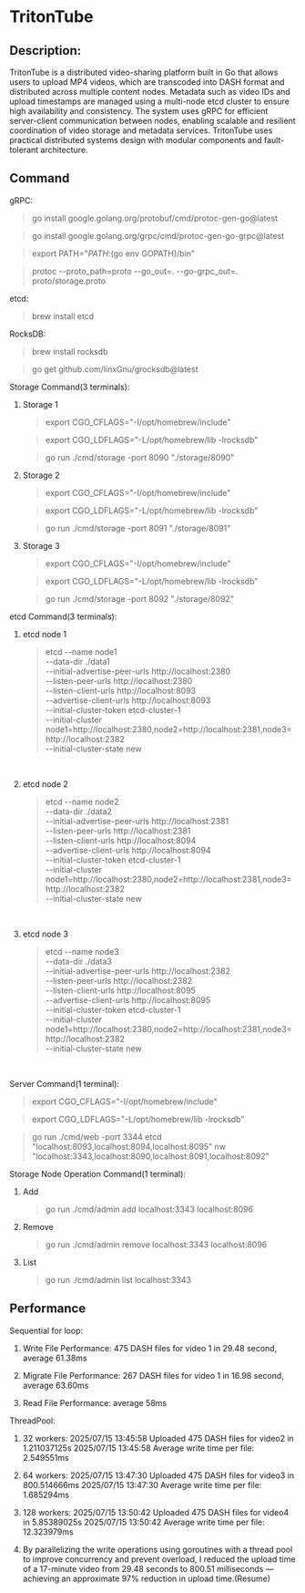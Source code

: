 # TritonTube

## Description:

TritonTube is a distributed video-sharing platform built in Go that allows users to upload MP4 videos, which are transcoded into DASH format and distributed across multiple content nodes. Metadata such as video IDs and upload timestamps are managed using a multi-node etcd cluster to ensure high availability and consistency. The system uses gRPC for efficient server-client communication between nodes, enabling scalable and resilient coordination of video storage and metadata services. TritonTube uses practical distributed systems design with modular components and fault-tolerant architecture.

## Command

gRPC:

> go install google.golang.org/protobuf/cmd/protoc-gen-go@latest <br>

> go install google.golang.org/grpc/cmd/protoc-gen-go-grpc@latest <br>

> export PATH="$PATH:$(go env GOPATH)/bin" <br>

> protoc --proto_path=proto --go_out=. --go-grpc_out=. proto/storage.proto <br>

etcd:

> brew install etcd<br>

RocksDB:

> brew install rocksdb<br>

> go get github.com/linxGnu/grocksdb@latest<br>

Storage Command(3 terminals):

1. Storage 1

   > export CGO_CFLAGS="-I/opt/homebrew/include"<br>

   > export CGO_LDFLAGS="-L/opt/homebrew/lib -lrocksdb"<br>

   > go run ./cmd/storage -port 8090 "./storage/8090"<br>

2. Storage 2

   > export CGO_CFLAGS="-I/opt/homebrew/include"<br>

   > export CGO_LDFLAGS="-L/opt/homebrew/lib -lrocksdb"<br>

   > go run ./cmd/storage -port 8091 "./storage/8091"<br>

3. Storage 3

   > export CGO_CFLAGS="-I/opt/homebrew/include"<br>

   > export CGO_LDFLAGS="-L/opt/homebrew/lib -lrocksdb"<br>

   > go run ./cmd/storage -port 8092 "./storage/8092"<br>

etcd Command(3 terminals):

1. etcd node 1

   > etcd --name node1 \
     --data-dir ./data1 \
     --initial-advertise-peer-urls http://localhost:2380 \
     --listen-peer-urls http://localhost:2380 \
     --listen-client-urls http://localhost:8093 \
     --advertise-client-urls http://localhost:8093 \
     --initial-cluster-token etcd-cluster-1 \
     --initial-cluster node1=http://localhost:2380,node2=http://localhost:2381,node3=http://localhost:2382 \
     --initial-cluster-state new
   <br>

2. etcd node 2

   > etcd --name node2 \
     --data-dir ./data2 \
     --initial-advertise-peer-urls http://localhost:2381 \
     --listen-peer-urls http://localhost:2381 \
     --listen-client-urls http://localhost:8094 \
     --advertise-client-urls http://localhost:8094 \
     --initial-cluster-token etcd-cluster-1 \
     --initial-cluster node1=http://localhost:2380,node2=http://localhost:2381,node3=http://localhost:2382 \
     --initial-cluster-state new
   <br>

3. etcd node 3
   > etcd --name node3 \
     --data-dir ./data3 \
     --initial-advertise-peer-urls http://localhost:2382 \
     --listen-peer-urls http://localhost:2382 \
     --listen-client-urls http://localhost:8095 \
     --advertise-client-urls http://localhost:8095 \
     --initial-cluster-token etcd-cluster-1 \
     --initial-cluster node1=http://localhost:2380,node2=http://localhost:2381,node3=http://localhost:2382 \
     --initial-cluster-state new
   <br>

Server Command(1 terminal):

> export CGO_CFLAGS="-I/opt/homebrew/include"<br>

> export CGO_LDFLAGS="-L/opt/homebrew/lib -lrocksdb"<br>

> go run ./cmd/web -port 3344 etcd "localhost:8093,localhost:8094,localhost:8095" nw "localhost:3343,localhost:8090,localhost:8091,localhost:8092"<br>

Storage Node Operation Command(1 terminal):

1. Add

   > go run ./cmd/admin add localhost:3343 localhost:8096

2. Remove

   > go run ./cmd/admin remove localhost:3343 localhost:8096

3. List
   > go run ./cmd/admin list localhost:3343

## Performance

Sequential for loop:

1. Write File Performance: 475 DASH files for video 1 in 29.48 second, average 61.38ms

2. Migrate File Performance: 267 DASH files for video 1 in 16.98 second, average 63.60ms

3. Read File Performance: average 58ms

ThreadPool:

1. 32 workers:
   2025/07/15 13:45:58 Uploaded 475 DASH files for video2 in 1.211037125s
   2025/07/15 13:45:58 Average write time per file: 2.549551ms

2. 64 workers:
   2025/07/15 13:47:30 Uploaded 475 DASH files for video3 in 800.514666ms
   2025/07/15 13:47:30 Average write time per file: 1.685294ms

3. 128 workers:
   2025/07/15 13:50:42 Uploaded 475 DASH files for video4 in 5.85389025s
   2025/07/15 13:50:42 Average write time per file: 12.323979ms

1. By parallelizing the write operations using goroutines with a thread pool to improve concurrency and prevent overload, I reduced the upload time of a 17-minute video from 29.48 seconds to 800.51 milliseconds — achieving an approximate 97% reduction in upload time.(Resume)
